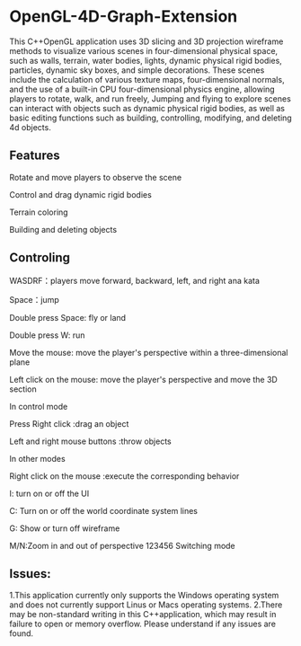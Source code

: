 # OpenGL-4D-Graph-Extension
  This C++OpenGL application uses 3D slicing and 3D projection wireframe methods to visualize various scenes in four-dimensional physical space, such as walls, terrain, water bodies, lights, dynamic physical rigid bodies, particles, dynamic sky boxes, and simple decorations. These scenes include the calculation of various texture maps, four-dimensional normals, and the use of a built-in CPU four-dimensional physics engine, allowing players to rotate, walk, and run freely, Jumping and flying to explore scenes can interact with objects such as dynamic physical rigid bodies, as well as basic editing functions such as building, controlling, modifying, and deleting 4d objects.

## Features
Rotate and move players to observe the scene

Control and drag dynamic rigid bodies

Terrain coloring

Building and deleting objects

## Controling
WASDRF：players move forward, backward, left, and right ana kata

Space：jump

Double press Space: fly or land

Double press W: run

Move the mouse: move the player's perspective within a three-dimensional plane

Left click on the mouse: move the player's perspective and move the 3D section

In control mode

Press Right click :drag an object

Left and right mouse buttons :throw objects

In other modes

Right click on the mouse :execute the corresponding behavior

I: turn on or off the UI

C: Turn on or off the world coordinate system lines

G: Show or turn off wireframe

M/N:Zoom in and out of perspective
123456 Switching mode

## Issues:
1.This application currently only supports the Windows operating system and does not currently support Linus or Macs operating systems.
2.There may be non-standard writing in this C++application, which may result in failure to open or memory overflow. Please understand if any issues are found.
